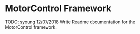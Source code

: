 #  MotorControl Framework

TODO: syoung 12/07/2018 Write Readme documentation for the MotorControl framework.


